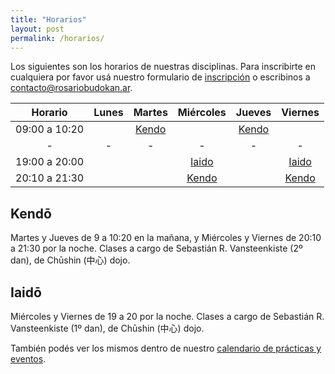 ```yaml
---
title: "Horarios"
layout: post
permalink: /horarios/
---
```


Los siguientes son los horarios de nuestras disciplinas. Para inscribirte en cualquiera por favor usá nuestro formulario de [inscripción](/inscripcion) o escribinos a [contacto@rosariobudokan.ar](mailto:contacto@rosariobudokan.ar).

| Horario       | Lunes         | Martes                    | Miércoles                 | Jueves                    | Viernes                   |
| :-----------: |:-------------:|:-------------------------:|:-------------------------:|:-------------------------:|:-------------------------:|
| 09:00 a 10:20 |               |[Kendo](/disciplinas/kendo)|                           |[Kendo](/disciplinas/kendo)|                           |
| -             | -             | -                         | -                         | -                         | -                         |
| 19:00 a 20:00 |               |                           |[Iaido](/disciplinas/iaido)|                           |[Iaido](/disciplinas/iaido)|
| 20:10 a 21:30 |               |                           |[Kendo](/disciplinas/kendo)|                           |[Kendo](/disciplinas/kendo)|

## Kendō
Martes y Jueves de 9 a 10:20 en la mañana, y Miércoles y Viernes de 20:10 a 21:30 por la noche.
Clases a cargo de Sebastián R. Vansteenkiste (2º dan), de Chūshin (中心) dojo.

## Iaidō
Miércoles y Viernes de 19 a 20 por la noche.
Clases a cargo de Sebastián R. Vansteenkiste (1º dan), de Chūshin (中心) dojo.

También podés ver los mismos dentro de nuestro [calendario de prácticas y eventos](/calendario).
